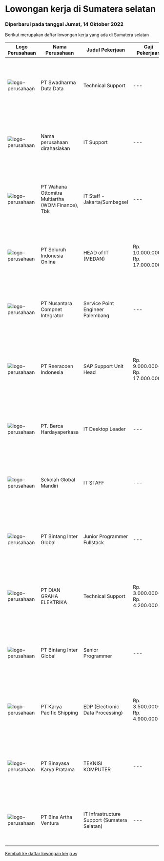 
  # Lowongan kerja di Sumatera selatan

  ### Diperbarui pada tanggal Jumat, 14 Oktober 2022

  Berikut merupakan daftar lowongan kerja yang ada di Sumatera selatan

  |Logo Perusahaan | Nama Perusahaan | Judul Pekerjaan | Gaji Pekerjaan | Lokasi | Deskripsi | Tanggal diunggah | Pranala |
  | -------------- | --------------- | --------------- | --------- | --------- | -------------- | ------- | ----------- |
  |![logo-perusahaan](https://image-service-cdn.seek.com.au/0dc8e99010397b52d23c25a2b9dad3a300cd0580/ee4dce1061f3f616224767ad58cb2fc751b8d2dc)|PT Swadharma Duta Data|Technical Support|---|Jakarta Raya|Pendidikan minimum D3/S1 Jurusan IT IPK Minimum 2.75 Memiliki pengalaman minimal 1 tahun (diutamakan) telah berhasil menyelesaikan ujian sertifikasi...|Kamis, 13 Oktober 2022|https://www.jobstreet.co.id/id/job/technical-support-4065833?token=0~7c638622-c75e-4309-a4e4-28c0e57fb608&sectionRank=1&jobId=jobstreet-id-job-4065833|
|![logo-perusahaan](https://i.ibb.co/sqvTCh9/112815900-stock-vector-no-image-available-icon-flat-vector.webp)|Nama perusahaan dirahasiakan|IT Support|---|Jawa Timur|Usia maksimal 35 tahun Pendidikan minimal S1 segala jurusan Minimal memiliki 1 tahun pengalaman kerja di bidang yang sama  Mempunyai pengetahuan dan...|Selasa, 11 Oktober 2022|https://www.jobstreet.co.id/id/job/it-support-4062250?token=0~7c638622-c75e-4309-a4e4-28c0e57fb608&sectionRank=2&jobId=jobstreet-id-job-4062250|
|![logo-perusahaan](https://image-service-cdn.seek.com.au/0cd0ed723dba304d73bfec64ce263da9360da79b/ee4dce1061f3f616224767ad58cb2fc751b8d2dc)|PT Wahana Ottomitra Multiartha (WOM Finance), Tbk|IT Staff - Jakarta/Sumbagsel|---|Samarinda|Job Description: Troubleshoot all IT system and network problems Monitoring and maintaining computer systems and networks Installing and configuring...|Selasa, 11 Oktober 2022|https://www.jobstreet.co.id/id/job/it-staff-jakarta-sumbagsel-4062697?token=0~7c638622-c75e-4309-a4e4-28c0e57fb608&sectionRank=3&jobId=jobstreet-id-job-4062697|
|![logo-perusahaan](https://image-service-cdn.seek.com.au/0b0211cd04dfde6741552748d1d29459a06346af/ee4dce1061f3f616224767ad58cb2fc751b8d2dc)|PT Seluruh Indonesia Online|HEAD of IT  (MEDAN)|Rp. 10.000.000-Rp. 17.000.000|Aceh|Memiliki pengalaman leadership sebagai Manager sebelumnya.Back End Engineer1. Memiliki pengalaman dalam membangun RESTful APIs2. Menguasai bahasa...|Jumat, 07 Oktober 2022|https://www.jobstreet.co.id/id/job/head-of-it-medan-4058716?token=0~7c638622-c75e-4309-a4e4-28c0e57fb608&sectionRank=4&jobId=jobstreet-id-job-4058716|
|![logo-perusahaan](https://image-service-cdn.seek.com.au/faf1379cb2f8ff5c87162dc20c60c0d2f63dba1c/ee4dce1061f3f616224767ad58cb2fc751b8d2dc)|PT Nusantara Compnet Integrator|Service Point Engineer Palembang|---|Palembang|Kualifikasi: Pendidikan minimal S1 Teknik Komputer, Ilmu Komputer, Teknik Informatika atau Ilmu Komputer lainnya Memiliki pengalaman bekerja minimal 2...|Selasa, 04 Oktober 2022|https://www.jobstreet.co.id/id/job/service-point-engineer-palembang-4054800?token=0~7c638622-c75e-4309-a4e4-28c0e57fb608&sectionRank=5&jobId=jobstreet-id-job-4054800|
|![logo-perusahaan](https://image-service-cdn.seek.com.au/d33bd8dd71322db8ea58cab3a99c9a2f44aec216/ee4dce1061f3f616224767ad58cb2fc751b8d2dc)|PT Reeracoen Indonesia|SAP Support Unit Head|Rp. 9.000.000-Rp. 17.000.000|Sumatera Selatan|SAP SUPPORT UNIT HEAD (SUMATERA SELATAN) [51382]COMPANY CATEGORY: Japanese Chemical Manufacturing JOB SUMMARY: Make sure SAP implementation Analyze...|Kamis, 06 Oktober 2022|https://www.jobstreet.co.id/id/job/sap-support-unit-head-4045981?token=0~7c638622-c75e-4309-a4e4-28c0e57fb608&sectionRank=6&jobId=jobstreet-id-job-4045981|
|![logo-perusahaan](https://image-service-cdn.seek.com.au/52f06d17b1599d3c6518c2d2dcd9c5373397d29d/ee4dce1061f3f616224767ad58cb2fc751b8d2dc)|PT. Berca Hardayaperkasa|IT Desktop Leader|---|Kalimantan Timur|Responsibilities: Analyzing, diagnosing, and installation to several areas including desktop hardware, operating systems, active directory,...|Jumat, 30 September 2022|https://www.jobstreet.co.id/id/job/it-desktop-leader-4050596?token=0~7c638622-c75e-4309-a4e4-28c0e57fb608&sectionRank=7&jobId=jobstreet-id-job-4050596|
|![logo-perusahaan](https://image-service-cdn.seek.com.au/4879e6577a117c65b634bdbb3901d8d60952aeae/ee4dce1061f3f616224767ad58cb2fc751b8d2dc)|Sekolah Global Mandiri|IT STAFF|---|Jakarta Raya|Requirements : Fresh graduate or experienced person Minimum Bachelor Degree in Information Technology or Computer Science Proficient in English both...|Kamis, 29 September 2022|https://www.jobstreet.co.id/id/job/it-staff-4049711?token=0~7c638622-c75e-4309-a4e4-28c0e57fb608&sectionRank=8&jobId=jobstreet-id-job-4049711|
|![logo-perusahaan](https://image-service-cdn.seek.com.au/0e687ea4cdb1934d7c1f65dfc50795467d17ad96/ee4dce1061f3f616224767ad58cb2fc751b8d2dc)|PT Bintang Inter Global|Junior Programmer Fullstack|---|Palembang|PT Bintang Teknologi Solusindo yang merupakan anak perusahaan dari PT Bintang Inter Global membutuhkan karyawan dengan uraian sbb :Kualifikasi :...|Jumat, 30 September 2022|https://www.jobstreet.co.id/id/job/junior-programmer-fullstack-4033194?token=0~7c638622-c75e-4309-a4e4-28c0e57fb608&sectionRank=9&jobId=jobstreet-id-job-4033194|
|![logo-perusahaan](https://image-service-cdn.seek.com.au/6724301a3d42a36c4b43d01afcb6475b391f135e/ee4dce1061f3f616224767ad58cb2fc751b8d2dc)|PT DIAN GRAHA ELEKTRIKA|Technical Support|Rp. 3.000.000-Rp. 4.200.000|Bali|Persyaratan: Usia 20 sampai 35 tahun Pendidikan minimal SMK Pengalaman bidang Fiber Optik minimal 1 tahun Memiliki kemampuan dan pemahaman Fiber Optik...|Rabu, 28 September 2022|https://www.jobstreet.co.id/id/job/technical-support-4036348?token=0~7c638622-c75e-4309-a4e4-28c0e57fb608&sectionRank=10&jobId=jobstreet-id-job-4036348|
|![logo-perusahaan](https://image-service-cdn.seek.com.au/0e687ea4cdb1934d7c1f65dfc50795467d17ad96/ee4dce1061f3f616224767ad58cb2fc751b8d2dc)|PT Bintang Inter Global|Senior Programmer|---|Palembang|PT Bintang Teknologi Solusindo yang merupakan anak perusahaan dari PT Bintang Inter Global membutuhkan karyawan dengan uraian sbb :Kualifikasi :...|Jumat, 30 September 2022|https://www.jobstreet.co.id/id/job/senior-programmer-4033439?token=0~7c638622-c75e-4309-a4e4-28c0e57fb608&sectionRank=11&jobId=jobstreet-id-job-4033439|
|![logo-perusahaan](https://image-service-cdn.seek.com.au/2e2c848797e2e2e9fc3fce128351ebc272e5d720/ee4dce1061f3f616224767ad58cb2fc751b8d2dc)|PT Karya Pacific Shipping|EDP (Electronic Data Processing)|Rp. 3.500.000-Rp. 4.900.000|Jakarta Barat|Kualifikasi : Umur maksimal 26 Tahun Pendidikan Minimal D3/S1 Managemen Informasi Sistem Pengalaman bekerja minimal 2 tahun sebagai EDP Memahami...|Sabtu, 24 September 2022|https://www.jobstreet.co.id/id/job/edp-electronic-data-processing-4032971?token=0~7c638622-c75e-4309-a4e4-28c0e57fb608&sectionRank=12&jobId=jobstreet-id-job-4032971|
|![logo-perusahaan](https://image-service-cdn.seek.com.au/7683c13df98531e06c6746a4aaa4a41636e7bb3a/ee4dce1061f3f616224767ad58cb2fc751b8d2dc)|PT Binayasa Karya Pratama|TEKNISI KOMPUTER|---|Kalimantan Barat|Tanggung Jawab Pekerjaan: Melakukan pemantauan terhadap perangkat serta maintenance yang bersifat preventif seperti update patch Operating System dan...|Kamis, 22 September 2022|https://www.jobstreet.co.id/id/job/teknisi-komputer-4042027?token=0~7c638622-c75e-4309-a4e4-28c0e57fb608&sectionRank=13&jobId=jobstreet-id-job-4042027|
|![logo-perusahaan](https://image-service-cdn.seek.com.au/f0261d19c15b4a7ad0edc9de580c4eba704e92a0/ee4dce1061f3f616224767ad58cb2fc751b8d2dc)|PT Bina Artha Ventura|IT Infrastructure Support (Sumatera Selatan)|---|Palembang|Job Responsibility : Setting up of infrastructure and perform installation at the opening of the new branch as well as the maintenance of Printer...|Selasa, 20 September 2022|https://www.jobstreet.co.id/id/job/it-infrastructure-support-sumatera-selatan-4037687?token=0~7c638622-c75e-4309-a4e4-28c0e57fb608&sectionRank=14&jobId=jobstreet-id-job-4037687|


  [Kembali ke daftar lowongan kerja 🔙](../README.md#daftar-lowongan-kerja)
  